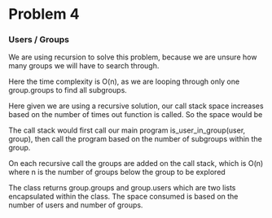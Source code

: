 # Problem 4
### Users / Groups

We are using recursion to solve this problem, because we are unsure how many 
groups we will have to search through. 

Here the time complexity is O(n), as we are looping through only one group.groups to find all subgroups. 

Here given we are using a recursive solution, our call stack space
increases based on the number of times out function is called. So the space would be

The call stack would first call our main program is_user_in_group(user, group), then 
call the program based on the number of subgroups within the group.


On each recursive call the groups are added on the call stack, 
which is O(n) where n is the number of groups below the group to be explored


The class returns group.groups and group.users which are two lists encapsulated
within the class. The space consumed is based on the number of users and number of groups.
